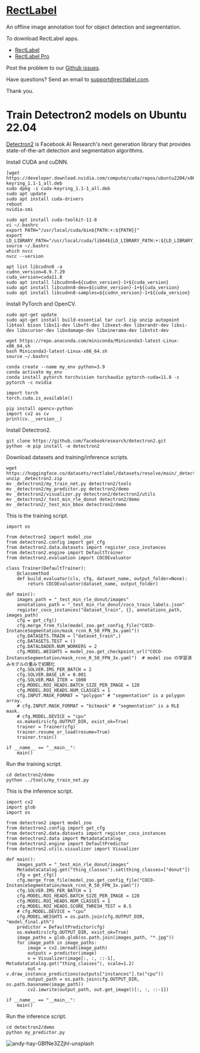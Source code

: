 # [RectLabel](https://rectlabel.com)
An offline image annotation tool for object detection and segmentation.

To download RectLabel apps.
- [RectLabel](https://apps.apple.com/app/id1210181730)
- [RectLabel Pro](https://apps.apple.com/app/id1490990105)

Post the problem to our [Github issues](https://github.com/ryouchinsa/Rectlabel-support/issues).

Have questions? Send an email to support@rectlabel.com.

Thank you.

# Train Detectron2 models on Ubuntu 22.04
[Detectron2](https://github.com/facebookresearch/detectron2) is Facebook AI Research's next generation library that provides state-of-the-art detection and segmentation algorithms.

Install CUDA and cuDNN.
```
[wget https://developer.download.nvidia.com/compute/cuda/repos/ubuntu2204/x86_64/cuda-keyring_1.1-1_all.deb
sudo dpkg -i cuda-keyring_1.1-1_all.deb
sudo apt update
sudo apt install cuda-drivers
reboot
nvidia-smi

sudo apt install cuda-toolkit-11-8
vi ~/.bashrc
export PATH="/usr/local/cuda/bin${PATH:+:${PATH}}"
export LD_LIBRARY_PATH="/usr/local/cuda/lib64${LD_LIBRARY_PATH:+:${LD_LIBRARY_PATH}}"
source ~/.bashrc
which nvcc
nvcc --version

apt list libcudnn8 -a
cudnn_version=8.9.7.29
cuda_version=cuda11.8
sudo apt install libcudnn8=${cudnn_version}-1+${cuda_version}
sudo apt install libcudnn8-dev=${cudnn_version}-1+${cuda_version}
sudo apt install libcudnn8-samples=${cudnn_version}-1+${cuda_version}
```

Install PyTorch and OpenCV.
```
sudo apt-get update
sudo apt-get install build-essential tar curl zip unzip autopoint libtool bison libx11-dev libxft-dev libxext-dev libxrandr-dev libxi-dev libxcursor-dev libxdamage-dev libxinerama-dev libxtst-dev

wget https://repo.anaconda.com/miniconda/Miniconda3-latest-Linux-x86_64.sh
bash Miniconda3-latest-Linux-x86_64.sh
source ~/.bashrc

conda create --name my_env python=3.9
conda activate my_env
conda install pytorch torchvision torchaudio pytorch-cuda=11.8 -c pytorch -c nvidia

import torch
torch.cuda.is_available()

pip install opencv-python
import cv2 as cv
print(cv.__version__)
```

Install Detectron2.
```
git clone https://github.com/facebookresearch/detectron2.git
python -m pip install -e detectron2
```

Download datasets and training/inference scripts.
```
wget https://huggingface.co/datasets/rectlabel/datasets/resolve/main/_detectron2.zip
unzip _detectron2.zip
mv _detectron2/my_train_net.py detectron2/tools
mv _detectron2/my_predictor.py detectron2/demo
mv _detectron2/visualizer.py detectron2/detectron2/utils
mv _detectron2/_test_min_rle_donut detectron2/demo
mv _detectron2/_test_min_bbox detectron2/demo
```

This is the training script.
```
import os

from detectron2 import model_zoo
from detectron2.config import get_cfg
from detectron2.data.datasets import register_coco_instances
from detectron2.engine import DefaultTrainer
from detectron2.evaluation import COCOEvaluator

class Trainer(DefaultTrainer):
    @classmethod
    def build_evaluator(cls, cfg, dataset_name, output_folder=None):
        return COCOEvaluator(dataset_name, output_folder)

def main():
    images_path = "_test_min_rle_donut/images"
    annotations_path = "_test_min_rle_donut/coco_train_labels.json"
    register_coco_instances("dataset_train", {}, annotations_path, images_path)
    cfg = get_cfg()
    cfg.merge_from_file(model_zoo.get_config_file("COCO-InstanceSegmentation/mask_rcnn_R_50_FPN_3x.yaml"))
    cfg.DATASETS.TRAIN = ("dataset_train",)
    cfg.DATASETS.TEST = ()
    cfg.DATALOADER.NUM_WORKERS = 2
    cfg.MODEL.WEIGHTS = model_zoo.get_checkpoint_url("COCO-InstanceSegmentation/mask_rcnn_R_50_FPN_3x.yaml")  # model zoo の学習済みモデルの重みで初期化
    cfg.SOLVER.IMS_PER_BATCH = 2
    cfg.SOLVER.BASE_LR = 0.001
    cfg.SOLVER.MAX_ITER = 1000 
    cfg.MODEL.ROI_HEADS.BATCH_SIZE_PER_IMAGE = 128
    cfg.MODEL.ROI_HEADS.NUM_CLASSES = 1
    cfg.INPUT.MASK_FORMAT = "polygon" # "segmentation" is a polygon array.
    # cfg.INPUT.MASK_FORMAT = "bitmask" # "segmentation" is a RLE mask.
    # cfg.MODEL.DEVICE = "cpu"
    os.makedirs(cfg.OUTPUT_DIR, exist_ok=True)
    trainer = Trainer(cfg)
    trainer.resume_or_load(resume=True)
    trainer.train()

if __name__ == "__main__":
    main()
```

Run the training script.
```
cd detectron2/demo
python ../tools/my_train_net.py
```

This is the inference script.
```
import cv2
import glob
import os

from detectron2 import model_zoo
from detectron2.config import get_cfg
from detectron2.data.datasets import register_coco_instances
from detectron2.data import MetadataCatalog
from detectron2.engine import DefaultPredictor
from detectron2.utils.visualizer import Visualizer

def main():
    images_path = "_test_min_rle_donut/images"
    MetadataCatalog.get("thing_classes").set(thing_classes=["donut"])
    cfg = get_cfg()
    cfg.merge_from_file(model_zoo.get_config_file("COCO-InstanceSegmentation/mask_rcnn_R_50_FPN_3x.yaml"))
    cfg.SOLVER.IMS_PER_BATCH = 1
    cfg.MODEL.ROI_HEADS.BATCH_SIZE_PER_IMAGE = 128
    cfg.MODEL.ROI_HEADS.NUM_CLASSES = 1
    cfg.MODEL.ROI_HEADS.SCORE_THRESH_TEST = 0.5
    # cfg.MODEL.DEVICE = "cpu"
    cfg.MODEL.WEIGHTS = os.path.join(cfg.OUTPUT_DIR, "model_final.pth")
    predictor = DefaultPredictor(cfg)
    os.makedirs(cfg.OUTPUT_DIR, exist_ok=True)
    image_paths = glob.glob(os.path.join(images_path, "*.jpg"))
    for image_path in image_paths:
        image = cv2.imread(image_path)
        outputs = predictor(image)
        v = Visualizer(image[:, :, ::-1], MetadataCatalog.get("thing_classes"), scale=1.2)
        out = v.draw_instance_predictions(outputs["instances"].to("cpu"))
        output_path = os.path.join(cfg.OUTPUT_DIR, os.path.basename(image_path))
        cv2.imwrite(output_path, out.get_image()[:, :, ::-1])

if __name__ == "__main__":
    main()
```

Run the inference script.
```
cd detectron2/demo
python my_predictor.py
```

![andy-hay-GBfNe3ZZjhI-unsplash](https://github.com/ryouchinsa/ryouchinsa.github.io/assets/1954306/7ec01e8b-2c89-4584-9b84-0990dd88d915)




















